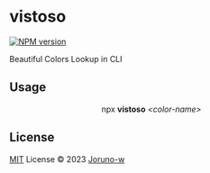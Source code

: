 # vistoso

[![NPM version](https://img.shields.io/npm/v/vistoso?color=a1b858&label=)](https://www.npmjs.com/package/vistoso)

Beautiful Colors Lookup in CLI

## Usage

<div align='center'>npx <strong>vistoso</strong> <em>&lt;color-name&gt;</em></div>


## License
[MIT](./LICENSE) License © 2023 [Joruno-w](https://github.com/Joruno-w)
